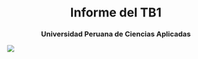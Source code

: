 <h1 style="text-align: center;"> Informe del TB1  </h1>
<h3 style="text-align: center;"> Universidad Peruana de Ciencias Aplicadas </h3>
<img src=https://www.google.com/url?sa=i&url=https%3A%2F%2Fseeklogo.com%2Fvector-logo%2F402620%2Funiversidad-peruana-de-ciencias-aplicadas-upc&psig=AOvVaw23MOAjc7RRg2yPu_bVsJov&ust=1711744775154000&source=images&cd=vfe&opi=89978449&ved=0CBEQjRxqFwoTCJjnkqvol4UDFQAAAAAdAAAAABAE
style="display: block; 
width=50%"/>
